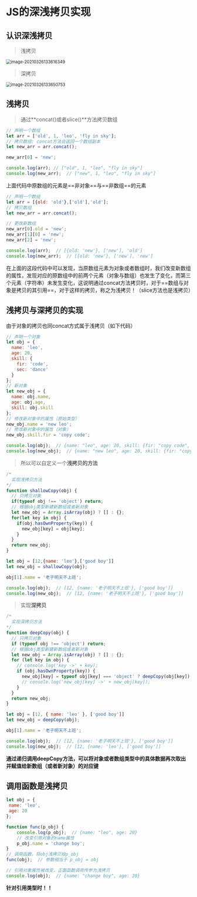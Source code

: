 # JS的深浅拷贝实现

## 认识深浅拷贝

> 浅拷贝

<img src="..\JS_img\image-20210326133616349.png" alt="image-20210326133616349" style="zoom:80%;" />

> 深拷贝

<img src="..\JS_img\image-20210326133650753.png" alt="image-20210326133650753" style="zoom:80%;" />

## 浅拷贝

> 通过**concat()或者slice()**方法拷贝数组

```js
// 声明一个数组
let arr = ['old', 1, 'leo', 'fly in sky'];
// 拷贝数组: concat方法会返回一个数组副本
let new_arr = arr.concat();

new_arr[0] = 'new';    

console.log(arr); // ["old", 1, "leo", "fly in sky"]
console.log(new_arr);  // ["new", 1, "leo", "fly in sky"]
```

上面代码中原数组的元素是==非对象==与==非数组==的元素

```js
// 声明一个数组
let arr = [{old: 'old'},['old'],'old'];
// 拷贝数组
let new_arr = arr.concat();

// 更改新数组
new_arr[0].old = 'new';
new_arr[1][0] = 'new';
new_arr[2] = 'new';

console.log(arr);  // [{old: 'new'}, ['new'], 'old']
console.log(new_arr);  // [{old: 'new'}, ['new'], 'new']
```

在上面的这段代码中可以发现，当原数组元素为对象或者数组时，我们改变新数组的属性，发现对应的原数组中的前两个元素（对象与数组）也发生了变化，而第三个元素（字符串）未发生变化，这说明通过concat方法拷贝时，对于==数组与对象是拷贝的其引用==，对于这样的拷贝，称之为浅拷贝！（slice方法也是浅拷贝）

## 浅拷贝与深拷贝的实现

由于对象的拷贝也同concat方式属于浅拷贝（如下代码）

```js
// 声明一个对象
let obj = {
  name: 'leo',
  age: 20,
  skill: {
    fir: 'code',
    sec: 'dance'
  }
};
// 新对象
let new_obj = {
  name: obj.name,
  age: obj.age,
  skill: obj.skill
};
// 修改新对象中的属性（原始类型）
new_obj.name = 'new leo';
// 修改新对象中的属性（对象）
new_obj.skill.fir = 'copy code';

console.log(obj);  // {name: "leo", age: 20, skill: {fir: "copy code", sec: "dance"}}
console.log(new_obj);  // {name: "new leo", age: 20, skill: {fir: "copy code", sec: "dance"}}
```

> 所以可以自定义一个**浅拷贝的方法**

```js
/* 
  实现浅拷贝方法
*/
function shallowCopy(obj) {
  // 只拷贝对象
  if(typeof obj !== 'object') return;
  // 根据obj类型新建新数组或者新对象
  let new_obj = Array.isArray(obj) ? [] : {};
  for(let key in obj) {
    if(obj.hasOwnProperty(key)) {
      new_obj[key] = obj[key];
    }
  }
  return new_obj;
}

let obj = [12,{name: 'leo'},['good boy']]
let new_obj = shallowCopy(obj);

obj[1].name = '老子明天不上班';

console.log(obj);  // [12, {name: '老子明天不上班'}, ['good boy']]
console.log(new_obj);  // [12, {name: '老子明天不上班'}, ['good boy']]
```

> 实现**深拷贝**

```js
/* 
  实现深拷贝方法
*/
function deepCopy(obj) {
  // 只拷贝对象
  if (typeof obj !== 'object') return;
  // 根据obj类型新建新数组或者新对象
  let new_obj = Array.isArray(obj) ? [] : {};
  for (let key in obj) {
    // console.log('key ->' + key);
    if (obj.hasOwnProperty(key)) {
      new_obj[key] = typeof obj[key] === 'object' ? deepCopy(obj[key]) : obj[key];
      // console.log('new_obj[key] ->' + new_obj[key]);
    }
  }
  return new_obj;
}

let obj = [12, { name: 'leo' }, ['good boy']]
let new_obj = deepCopy(obj);

obj[1].name = '老子明天不上班';

console.log(obj);  // [12, {name: '老子明天不上班'}, ['good boy']]
console.log(new_obj);  // [12, {name: 'leo'}, ['good boy']]
```

**通过递归调用deepCopy方法，可以将对象或者数组类型中的具体数据再次取出并赋值给新数组（或者新对象）的对应键**

## 调用函数是浅拷贝

```js
let obj = {
 name: 'leo',
 age: 20
};

function func(p_obj) {
    console.log(p_obj);  // {name: "leo", age: 20}
    // 改变引用对象的name属性
    p_obj.name = 'change boy';
}
// 调用函数，将obj浅拷贝给p_obj
func(obj);  // 参数相当于 p_obj = obj

// 引用对象属性被改变，正面函数调用传参为浅拷贝
console.log(obj);  // {name: "change boy", age: 20}
```

**针对引用类型时！！**
